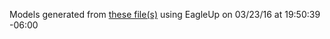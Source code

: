 Models generated from [these file(s)](https://raw.github.com/sparkfun/Papilio_Button_LED_Wing/80d31db698f399345eacad574836a059138af1e3/Hardware/Papilio-Button_LED_Wing.brd) using EagleUp on 03/23/16 at 19:50:39 -06:00
